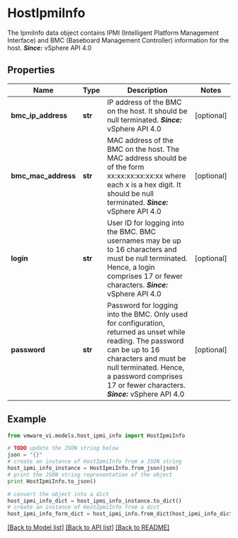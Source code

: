 # HostIpmiInfo

The IpmiInfo data object contains IPMI (Intelligent Platform Management Interface) and BMC (Baseboard Management Controller) information for the host.  ***Since:*** vSphere API 4.0 

## Properties
Name | Type | Description | Notes
------------ | ------------- | ------------- | -------------
**bmc_ip_address** | **str** | IP address of the BMC on the host.  It should be null terminated.  ***Since:*** vSphere API 4.0  | [optional] 
**bmc_mac_address** | **str** | MAC address of the BMC on the host.  The MAC address should be of the form xx:xx:xx:xx:xx:xx where each x is a hex digit. It should be null terminated.  ***Since:*** vSphere API 4.0  | [optional] 
**login** | **str** | User ID for logging into the BMC.  BMC usernames may be up to 16 characters and must be null terminated. Hence, a login comprises 17 or fewer characters.  ***Since:*** vSphere API 4.0  | [optional] 
**password** | **str** | Password for logging into the BMC.  Only used for configuration, returned as unset while reading. The password can be up to 16 characters and must be null terminated. Hence, a password comprises 17 or fewer characters.  ***Since:*** vSphere API 4.0  | [optional] 

## Example

```python
from vmware_vi.models.host_ipmi_info import HostIpmiInfo

# TODO update the JSON string below
json = "{}"
# create an instance of HostIpmiInfo from a JSON string
host_ipmi_info_instance = HostIpmiInfo.from_json(json)
# print the JSON string representation of the object
print HostIpmiInfo.to_json()

# convert the object into a dict
host_ipmi_info_dict = host_ipmi_info_instance.to_dict()
# create an instance of HostIpmiInfo from a dict
host_ipmi_info_form_dict = host_ipmi_info.from_dict(host_ipmi_info_dict)
```
[[Back to Model list]](../README.md#documentation-for-models) [[Back to API list]](../README.md#documentation-for-api-endpoints) [[Back to README]](../README.md)


